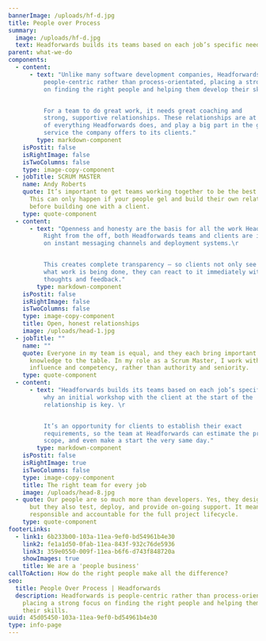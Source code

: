 ```yaml
---
bannerImage: /uploads/hf-d.jpg
title: People over Process
summary:
  image: /uploads/hf-d.jpg
  text: Headforwards builds its teams based on each job’s specific needs
parent: what-we-do
components:
  - content:
      - text: "Unlike many software development companies, Headforwards is
          people-centric rather than process-orientated, placing a strong focus
          on finding the right people and helping them develop their skills. \r


          For a team to do great work, it needs great coaching and
          strong, supportive relationships. These relationships are at the heart
          of everything Headforwards does, and play a big part in the great
          service the company offers to its clients."
        type: markdown-component
    isPostit: false
    isRightImage: false
    isTwoColumns: false
    type: image-copy-component
  - jobTitle: SCRUM MASTER
    name: Andy Roberts
    quote: It’s important to get teams working together to be the best they can be.
      This can only happen if your people gel and build their own relationships
      before building one with a client.
    type: quote-component
  - content:
      - text: "Openness and honesty are the basis for all the work Headforwards does.
          Right from the off, both Headforwards teams and clients are included
          on instant messaging channels and deployment systems.\r


          This creates complete transparency – so clients not only see
          what work is being done, they can react to it immediately with their
          thoughts and feedback."
        type: markdown-component
    isPostit: false
    isRightImage: false
    isTwoColumns: false
    type: image-copy-component
    title: Open, honest relationships
    image: /uploads/head-1.jpg
  - jobTitle: ""
    name: ""
    quote: Everyone in my team is equal, and they each bring important skills and
      knowledge to the table. In my role as a Scrum Master, I work with
      influence and competency, rather than authority and seniority.
    type: quote-component
  - content:
      - text: "Headforwards builds its teams based on each job’s specific needs. That’s
          why an initial workshop with the client at the start of the
          relationship is key. \r


          It’s an opportunity for clients to establish their exact
          requirements, so the team at Headforwards can estimate the project’s
          scope, and even make a start the very same day."
        type: markdown-component
    isPostit: false
    isRightImage: true
    isTwoColumns: false
    type: image-copy-component
    title: The right team for every job
    image: /uploads/head-8.jpg
  - quote: Our people are so much more than developers. Yes, they design and build,
      but they also test, deploy, and provide on-going support. It means they’re
      responsible and accountable for the full project lifecycle.
    type: quote-component
footerLinks:
  - link1: 6b233b00-103a-11ea-9ef0-bd54961b4e30
    link2: fe1a1d50-0fab-11ea-843f-932c76de5936
    link3: 359e0550-009f-11ea-b6f6-d743f848720a
    showImages: true
    title: We are a 'people business'
callToAction: How do the right people make all the difference?
seo:
  title: People Over Process | Headforwards
  description: Headforwards is people-centric rather than process-orientated,
    placing a strong focus on finding the right people and helping them develop
    their skills.
uuid: 45d05450-103a-11ea-9ef0-bd54961b4e30
type: info-page
---
```

